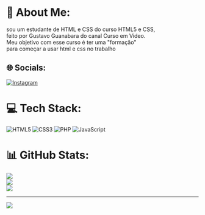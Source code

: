# 💫 About Me:
 sou um estudante de HTML e CSS  do curso HTML5 e CSS,<br> feito por Gustavo Guanabara do canal Curso em Video.<br> Meu objetivo com esse curso é ter uma "formação"<br> para começar a usar html e css no trabalho


## 🌐 Socials:
[![Instagram](https://img.shields.io/badge/Instagram-%23E4405F.svg?logo=Instagram&logoColor=white)](https://instagram.com/pl.apns14) 

# 💻 Tech Stack:
![HTML5](https://img.shields.io/badge/html5-%23E34F26.svg?style=plastic&logo=html5&logoColor=white) ![CSS3](https://img.shields.io/badge/css3-%231572B6.svg?style=plastic&logo=css3&logoColor=white) ![PHP](https://img.shields.io/badge/php-%23777BB4.svg?style=plastic&logo=php&logoColor=white) ![JavaScript](https://img.shields.io/badge/javascript-%23323330.svg?style=plastic&logo=javascript&logoColor=%23F7DF1E)
# 📊 GitHub Stats:
![](https://github-readme-stats.vercel.app/api?username=pauloricardobg&theme=tokyonight&hide_border=false&include_all_commits=false&count_private=false)<br/>
![](https://github-readme-streak-stats.herokuapp.com/?user=pauloricardobg&theme=tokyonight&hide_border=false)<br/>
![](https://github-readme-stats.vercel.app/api/top-langs/?username=pauloricardobg&theme=tokyonight&hide_border=false&include_all_commits=false&count_private=false&layout=compact)

---
[![](https://visitcount.itsvg.in/api?id=pauloricardobg&icon=0&color=0)](https://visitcount.itsvg.in)

<!-- Proudly created with GPRM ( https://gprm.itsvg.in ) -->